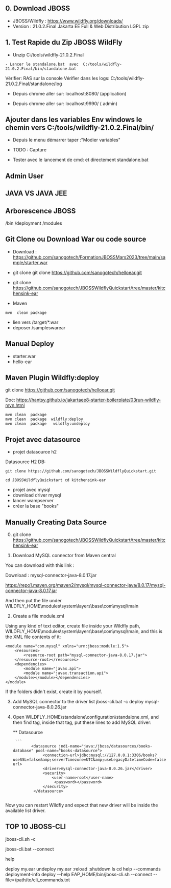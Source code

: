 
## 0. Download JBOSS

- JBOSS/Wildfly : https://www.wildfly.org/downloads/
- Version : 21.0.2.Final  Jakarta EE Full & Web Distribution	LGPL	zip


## 1. Test Rapide du Zip JBOSS WildFly

- Unzip   C:/tools/wildfly-21.0.2.Final

```
- Lancer le standalone.bat  avec  C:/tools/wildfly-21.0.2.Final/bin/standalone.bat

```

Vérifier: RAS sur la console
Vérifier dans les logs:  C:/tools/wildfly-21.0.2.Final/standalone/log

- Depuis chrome aller sur:  localhost:8080/  (application)

- Depuis chrome aller sur: localhost:9990/ ( admin)

##  Ajouter dans les variables Env  windows le chemin vers C:/tools/wildfly-21.0.2.Final/bin/

- Depuis le menu démarrer taper :"Modier variables"
- TODO : Capture

- Tester avec le lancement de cmd:  et directement standalone.bat 

##  Admin User


## JAVA VS  JAVA JEE

##  Arborescence JBOSS

/bin
/deployment
/modules

## Git Clone ou Download  War ou code source

- Download :  https://github.com/sanogotech/FormationJBOSSMars2023/tree/main/sample/starter.war
- git clone git clone https://github.com/sanogotech/helloear.git
- git clone https://github.com/sanogotech/JBOSSWildflyQuickstart/tree/master/kitchensink-ear

- Maven

```
mvn  clean package

```
- lien vers /target/*.war
- deposer /sampleswarear

##  Manual  Deploy
- starter.war
- hello-ear

## Maven  Plugin Wildfly:deploy

git clone https://github.com/sanogotech/helloear.git

Doc: https://hantsy.github.io/jakartaee8-starter-boilerplate/03run-wildfly-mvn.html

```
mvn clean  package
mvn clean  package  wildfly:deploy
mvn clean  package   wildfly:undeploy

```

## Projet avec datasource
- projet datasource h2

Datasource H2 DB:
```
git clone https://github.com/sanogotech/JBOSSWildflyQuickstart.git 

cd JBOSSWildflyQuickstart cd kitchensink-ear
```

- projet avec mysql
- download  driver mysql
- lancer  wampserver
- créer la base "books"


## Manually Creating Data Source

0. git clone https://github.com/sanogotech/JBOSSWildflyQuickstart/tree/master/kitchensink-ear

2. Download MySQL connector from Maven central

You can download with this link :

Download : mysql-connector-java-8.0.17.jar

https://repo1.maven.org/maven2/mysql/mysql-connector-java/8.0.17/mysql-connector-java-8.0.17.jar


And then put the file under WILDFLY_HOME\modules\system\layers\base\com\mysql\main

2. Create a file  module.xml

Using any kind of text editor, create file inside your Wildfly path, WILDFLY_HOME\modules\system\layers\base\com\mysql\main, and this is the XML file contents of it:

```
<module name="com.mysql" xmlns="urn:jboss:module:1.5">
    <resources>
        <resource-root path="mysql-connector-java-8.0.17.jar">
    </resource-root></resources>
    <dependencies>
        <module name="javax.api">
        <module name="javax.transaction.api">
    </module></module></dependencies>
</module>
```

If the folders didn't exist, create it by yourself.

3. Add MySQL connector to the driver list
jboss-cli.bat  -c
deploy  mysql-connector-java-8.0.26.jar

4. Open WILDFLY_HOME\standalone\configuration\standalone.xml, and then find <drivers> tag, inside that tag, put these lines to add MySQL driver:


    
    **  Datasource
    
        ```
               <datasource jndi-name="java:/jboss/datasources/books-database" pool-name="books-datasource">
                    <connection-url>jdbc:mysql://127.0.0.1:3306/books?useSSL=false&amp;serverTimezone=UTC&amp;useLegacyDatetimeCode=false</connection-url>
                    <driver>mysql-connector-java-8.0.26.jar</driver>
                    <security>
                        <user-name>root</user-name>
                         <password></password>
                    </security>
                </datasource>
    ```

Now you can restart Wildfly and expect that new driver will be inside the available list driver.



## TOP 10  JBOSS-CLI


jboss-cli.sh -c

jboss-cli.bat --connect

help

deploy my.ear
undeploy my.ear
:reload
:shutdown
ls
cd help --commands deployment-info deploy --help
EAP_HOME/bin/jboss-cli.sh --connect --file=/path/to/cli_commands.txt




